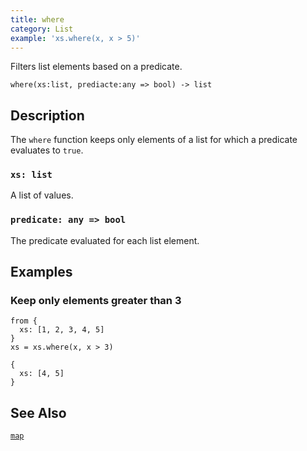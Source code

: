 ```yaml
---
title: where
category: List
example: 'xs.where(x, x > 5)'
---
```


Filters list elements based on a predicate.

```tql
where(xs:list, prediacte:any => bool) -> list
```

## Description

The `where` function keeps only elements of a list for which a predicate
evaluates to `true`.

### `xs: list`

A list of values.

### `predicate: any => bool`

The predicate evaluated for each list element.

## Examples

### Keep only elements greater than 3

```tql
from {
  xs: [1, 2, 3, 4, 5]
}
xs = xs.where(x, x > 3)
```

```tql
{
  xs: [4, 5]
}
```

## See Also

[`map`](/reference/functions/map)
